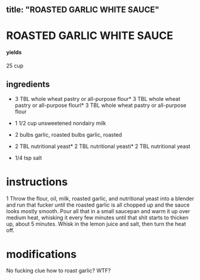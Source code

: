 

	
title: "ROASTED GARLIC WHITE SAUCE"
---
# ROASTED GARLIC WHITE SAUCE
#### yields
25 cup
## ingredients
* 3 TBL whole wheat pastry or all-purpose flour* 3 TBL whole wheat pastry or all-purpose flourl* 3 TBL whole wheat pastry or all-purpose flour
* 1 1/2 cup unsweetened nondairy milk

* 2 bulbs garlic, roasted bulbs garlic, roasted
* 2 TBL nutritional yeast* 2 TBL nutritional yeasti* 2 TBL nutritional yeast
* 1/4 tsp salt


# instructions
1 Throw the flour, oil, milk, roasted garlic, and nutritional yeast into a blender and run that fucker until the roasted garlic is all chopped up and the sauce looks mostly smooth. Pour all that in a small saucepan and warm it up over medium heat, whisking it every few minutes until that shit starts to thicken up, about 5 minutes. Whisk in the lemon juice and salt, then turn the heat off.

# modifications

No fucking clue how to roast garlic?
 WTF?
	

